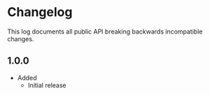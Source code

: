 # Changelog

This log documents all public API breaking backwards incompatible changes.

## 1.0.0

- Added
  - Initial release
